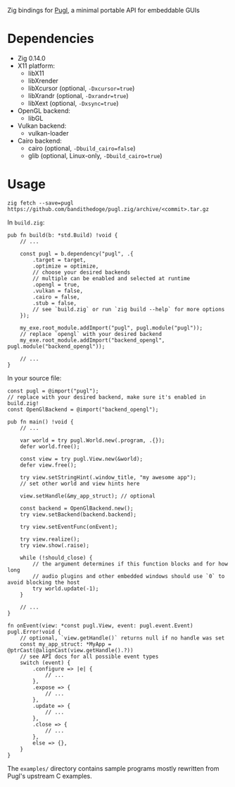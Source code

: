 Zig bindings for [Pugl](https://gitlab.com/lv2/pugl), a minimal portable API for embeddable GUIs

# Dependencies

- Zig 0.14.0
- X11 platform:
  - libX11
  - libXrender
  - libXcursor (optional, `-Dxcursor=true`)
  - libXrandr (optional, `-Dxrandr=true`)
  - libXext (optional, `-Dxsync=true`)
- OpenGL backend:
  - libGL
- Vulkan backend:
  - vulkan-loader
- Cairo backend:
  - cairo (optional, `-Dbuild_cairo=false`)
  - glib (optional, Linux-only, `-Dbuild_cairo=true`)

# Usage

`zig fetch --save=pugl https://github.com/bandithedoge/pugl.zig/archive/<commit>.tar.gz`

In `build.zig`:

```zig
pub fn build(b: *std.Build) !void {
    // ...

    const pugl = b.dependency("pugl", .{
        .target = target,
        .optimize = optimize,
        // choose your desired backends
        // multiple can be enabled and selected at runtime
        .opengl = true,
        .vulkan = false,
        .cairo = false,
        .stub = false,
        // see `build.zig` or run `zig build --help` for more options
    });

    my_exe.root_module.addImport("pugl", pugl.module("pugl"));
    // replace `opengl` with your desired backend
    my_exe.root_module.addImport("backend_opengl", pugl.module("backend_opengl"));

    // ...
}
```

In your source file:

```zig
const pugl = @import("pugl");
// replace with your desired backend, make sure it's enabled in build.zig!
const OpenGlBackend = @import("backend_opengl");

pub fn main() !void {
    // ...

    var world = try pugl.World.new(.program, .{});
    defer world.free();

    const view = try pugl.View.new(&world);
    defer view.free();

    try view.setStringHint(.window_title, "my awesome app");
    // set other world and view hints here

    view.setHandle(&my_app_struct); // optional

    const backend = OpenGlBackend.new();
    try view.setBackend(backend.backend);

    try view.setEventFunc(onEvent);

    try view.realize();
    try view.show(.raise);

    while (!should_close) {
        // the argument determines if this function blocks and for how long
        // audio plugins and other embedded windows should use `0` to avoid blocking the host
        try world.update(-1);
    }

    // ...
}

fn onEvent(view: *const pugl.View, event: pugl.event.Event) pugl.Error!void {
    // optional, `view.getHandle()` returns null if no handle was set
    const my_app_struct: *MyApp = @ptrCast(@alignCast(view.getHandle().?))
    // see API docs for all possible event types
    switch (event) {
        .configure => |e| {
            // ...
        },
        .expose => {
            // ...
        },
        .update => {
            // ...
        },
        .close => {
            // ...
        },
        else => {},
    }
}
```

The `examples/` directory contains sample programs mostly rewritten from Pugl's upstream C examples.
